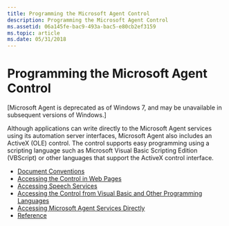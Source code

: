 ```yaml
---
title: Programming the Microsoft Agent Control
description: Programming the Microsoft Agent Control
ms.assetid: 06a145fe-bac9-493a-bac5-e80cb2ef3159
ms.topic: article
ms.date: 05/31/2018
---
```


# Programming the Microsoft Agent Control

\[Microsoft Agent is deprecated as of Windows 7, and may be unavailable in subsequent versions of Windows.\]

Although applications can write directly to the Microsoft Agent services using its automation server interfaces, Microsoft Agent also includes an ActiveX (OLE) control. The control supports easy programming using a scripting language such as Microsoft Visual Basic Scripting Edition (VBScript) or other languages that support the ActiveX control interface.

-   [Document Conventions](document-conventions.md)
-   [Accessing the Control in Web Pages](accessing-the-control-in-web-pages.md)
-   [Accessing Speech Services](accessing-speech-services-.md)
-   [Accessing the Control from Visual Basic and Other Programming Languages](accessing-the-control-from-visual-basic-and-other-programming-languages.md)
-   [Accessing Microsoft Agent Services Directly](accessing-microsoft-agent-services-directly.md)
-   [Reference](reference-.md)

 

 





